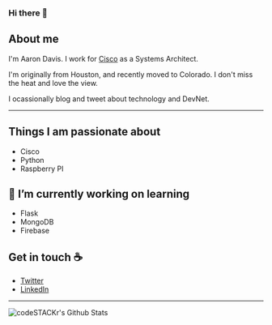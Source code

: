 ### Hi there 👋

## About me

I'm Aaron Davis. I work for [Cisco] as a Systems Architect. 

I'm originally from Houston, and recently moved to Colorado.  I don't miss the heat and love the view.

I ocassionally blog and tweet about technology and DevNet.  

---

## Things I am passionate about

- Cisco
- Python
- Raspberry PI

## 🔭 I’m currently working on learning

- Flask
- MongoDB
- Firebase

## Get in touch :coffee:

- [Twitter](https://twitter.com/dirflash)
- [LinkedIn](https://www.linkedin.com/in/aaronedavis)

---

<img align="left" alt="codeSTACKr's Github Stats" src="https://github-readme-stats.codestackr.vercel.app/api?username=dirflash&show_icons=true&hide_border=true&theme=tokyonight" />

[Cisco]: https://www.cisco.com/

<!--
**dirflash/dirflash** is a ✨ _special_ ✨ repository because its `README.md` (this file) appears on your GitHub profile.

Here are some ideas to get you started:

- 🔭 I’m currently working on ...
- 🌱 I’m currently learning ...
- 👯 I’m looking to collaborate on ...
- 🤔 I’m looking for help with ...
- 💬 Ask me about ...
- 📫 How to reach me: ...
- 😄 Pronouns: ...
- ⚡ Fun fact: ...
-->
